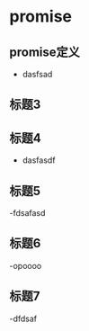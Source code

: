 # promise



## promise定义
- dasfsad
## 标题3


## 标题4
- dasfasdf
## 标题5

-fdsafasd
## 标题6
-opoooo

## 标题7
-dfdsaf